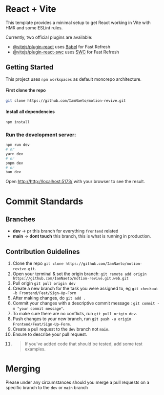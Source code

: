 # React + Vite

This template provides a minimal setup to get React working in Vite with HMR and some ESLint rules.

Currently, two official plugins are available:

- [@vitejs/plugin-react](https://github.com/vitejs/vite-plugin-react/blob/main/packages/plugin-react/README.md) uses [Babel](https://babeljs.io/) for Fast Refresh
- [@vitejs/plugin-react-swc](https://github.com/vitejs/vite-plugin-react-swc) uses [SWC](https://swc.rs/) for Fast Refresh

## Getting Started

This project uses `npm workspaces` as default monorepo architecture.

#### First clone the repo

```bash
git clone https://github.com/IamNaeto/motion-revive.git
```

#### Install all dependencies

```bash
npm install
```

### Run the development server:

```bash
npm run dev
# or
yarn dev
# or
pnpm dev
# or
bun dev
```

Open [http://http://localhost:5173/](http://localhost:5173/) with your browser to see the result.

# Commit Standards

## Branches

- **dev** -> pr this branch for everything `frontend` related
- **main** -> **dont touch** this branch, this is what is running in production.

## Contribution Guidelines

1. Clone the repo `git clone https://github.com/IamNaeto/motion-revive.git`.
2. Open your terminal & set the origin branch: `git remote add origin https://github.com/IamNaeto/motion-revive.git.web.git`
3. Pull origin `git pull origin dev`
4. Create a new branch for the task you were assigned to, eg `git checkout -b Frontend/Feat/Sign-Up-Form`
5. After making changes, do `git add .`
6. Commit your changes with a descriptive commit message : `git commit -m "your commit message"`.
7. To make sure there are no conflicts, run `git pull origin dev`.
8. Push changes to your new branch, run `git push -u origin Frontend/Feat/Sign-Up-Form`.
9. Create a pull request to the `dev` branch not `main`.
10. Ensure to describe your pull request.
11. > If you've added code that should be tested, add some test examples.

# Merging

Please under any circumstances should you merge a pull requests on a specific branch to the `dev` or `main` branch

